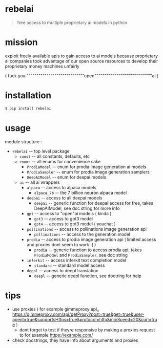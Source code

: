 # rebelai

> free access to multiple proprietary ai models in python

# mission

exploit freely available apis to gain access to ai models because
proprietary ai companies took advantage of our open source
resources to develop their proprietary money machines unfairly

( fuck you """""""""""""""""""""""""""""open"""""""""""""""""""""""""""""ai )

# installation

```sh
$ pip install rebelai
```

# usage

module structure :

-   `rebelai` -- top level package
    -   `const` -- all constants, defaults, etc
    -   `enums` -- all enums for convenience sake
        -   `ProdiaModel` -- enum for prodia image generation ai models
        -   `ProdiaSampler` -- enum for prodia image generation samplers
        -   `DeepAIModel` -- enum for deepai models
    -   `ai` -- all ai wrappers
        -   `alpaca` -- access to alpaca models
            -   `alpaca_7b` -- the 7 billion neuron alpaca model
        -   `deepai` -- access to all deepai models
            -   `deepai` -- generic function for deepai access for free, takes DeepAIModel, see doc string for more info
        -   `gpt` -- access to "open"ai models ( kinda )
            -   `gpt3` -- access to gpt3 model
            -   `gpt4` -- access to gpt3 model ( youchat )
        -   `pollinations` -- access to pollinations image generation api
            -   `pollinations` -- access to the generation model
        -   `prodia` -- access to prodia image generation api ( limited access and proxies dont seem to work :( )
            -   `prodia` -- generic function to access prodia api, takes `ProdiaModel` and `ProdiaSampler`, see doc string
        -   `inferkit` -- access inferkit text completion model
            -   `standard` -- standard model access
        -   `deepl` -- access to deepl translation
            -   `deepl` -- generic deepl function, see doctring for help

# tips

-   use proxies ( for example gimmeproxy api,, https://gimmeproxy.com/api/getProxy?post=true&get=true&user-agent=true&supportsHttps=true&protocol=http&minSpeed=20&curl=true )
    -   dont forget to test if theyre responsive by making a proxies request to for example https://example.com/
-   check docstrings, they have info about arguments and proxies
